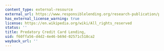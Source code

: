 ```yaml
---
content_type: external-resource
external_url: https://www.responsiblelending.org/research-publication/predatory-credit-card-unsafe-unsound
has_external_license_warning: true
license: https://en.wikipedia.org/wiki/All_rights_reserved
status: ''
title: Predatory Credit Card Lending,
uid: f60ffa56-d4d2-4e46-b69d-02571c518ca2
wayback_url: ''
---
```

